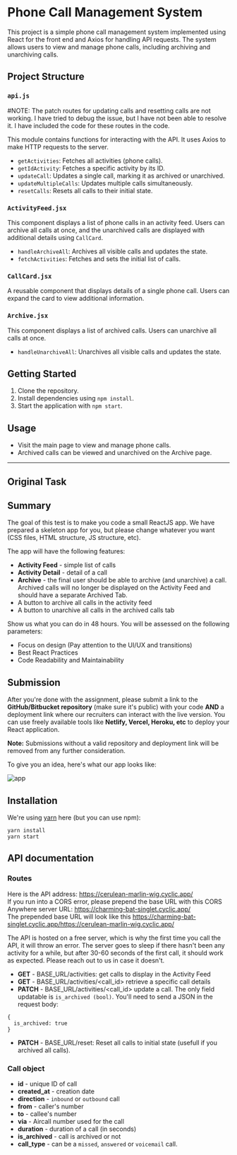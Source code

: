 # Phone Call Management System

This project is a simple phone call management system implemented using React for the front end and Axios for handling API requests. The system allows users to view and manage phone calls, including archiving and unarchiving calls.

## Project Structure

### `api.js`

#NOTE: The patch routes for updating calls and resetting calls are not working. I have tried to debug the issue, but I have not been able to resolve it. I have included the code for these routes in the code.

This module contains functions for interacting with the API. It uses Axios to make HTTP requests to the server.

- `getActivities`: Fetches all activities (phone calls).
- `getIdActivity`: Fetches a specific activity by its ID.
- `updateCall`: Updates a single call, marking it as archived or unarchived.
- `updateMultipleCalls`: Updates multiple calls simultaneously.
- `resetCalls`: Resets all calls to their initial state.

### `ActivityFeed.jsx`

This component displays a list of phone calls in an activity feed. Users can archive all calls at once, and the unarchived calls are displayed with additional details using `CallCard`.

- `handleArchiveAll`: Archives all visible calls and updates the state.
- `fetchActivities`: Fetches and sets the initial list of calls.

### `CallCard.jsx`

A reusable component that displays details of a single phone call. Users can expand the card to view additional information.

### `Archive.jsx`

This component displays a list of archived calls. Users can unarchive all calls at once.

- `handleUnarchiveAll`: Unarchives all visible calls and updates the state.

## Getting Started

1. Clone the repository.
2. Install dependencies using `npm install`.
3. Start the application with `npm start`.

## Usage

- Visit the main page to view and manage phone calls.
- Archived calls can be viewed and unarchived on the Archive page.

---

## Original Task

## Summary

The goal of this test is to make you code a small ReactJS app. We have prepared a skeleton app for you, but please change whatever you want (CSS files, HTML structure, JS structure, etc).

The app will have the following features:

- **Activity Feed** - simple list of calls
- **Activity Detail** - detail of a call
- **Archive** - the final user should be able to archive (and unarchive) a call. Archived calls will no longer be displayed on the Activity Feed and should have a separate Archived Tab.
- A button to archive all calls in the activity feed
- A button to unarchive all calls in the archived calls tab

Show us what you can do in 48 hours. You will be assessed on the following parameters:

- Focus on design (Pay attention to the UI/UX and transitions)
- Best React Practices
- Code Readability and Maintainability

## Submission

After you're done with the assignment, please submit a link to the **GitHub/Bitbucket repository** (make sure it's public) with your code **AND** a deployment link where our recruiters can interact with the live version. You can use freely available tools like **Netlify, Vercel, Heroku, etc** to deploy your React application.

**Note:** Submissions without a valid repository and deployment link will be removed from any further consideration.

To give you an idea, here's what our app looks like:

![app](https://user-images.githubusercontent.com/630714/29357034-763d7216-8276-11e7-8bcb-e77d9645dfcc.png)

## Installation

We're using [yarn](https://yarnpkg.com) here (but you can use npm):

```
yarn install
yarn start
```

## API documentation

### Routes

Here is the API address: https://cerulean-marlin-wig.cyclic.app/ <br>
If you run into a CORS error, please prepend the base URL with this CORS Anywhere server URL: https://charming-bat-singlet.cyclic.app/ <br>
The prepended base URL will look like this https://charming-bat-singlet.cyclic.app/https://cerulean-marlin-wig.cyclic.app/

The API is hosted on a free server, which is why the first time you call the API, it will throw an error. The server goes to sleep if there hasn't been any activity for a while, but after 30-60 seconds of the first call, it should work as expected. Please reach out to us in case it doesn't.

- **GET** - BASE_URL/activities: get calls to display in the Activity Feed
- **GET** - BASE_URL/activities/<call_id> retrieve a specific call details
- **PATCH** - BASE_URL/activities/<call_id> update a call. The only field updatable is `is_archived (bool)`. You'll need to send a JSON in the request body:

```
{
  is_archived: true
}
```

- **PATCH** - BASE_URL/reset: Reset all calls to initial state (usefull if you archived all calls).

### Call object

- **id** - unique ID of call
- **created_at** - creation date
- **direction** - `inbound` or `outbound` call
- **from** - caller's number
- **to** - callee's number
- **via** - Aircall number used for the call
- **duration** - duration of a call (in seconds)
- **is_archived** - call is archived or not
- **call_type** - can be a `missed`, `answered` or `voicemail` call.
